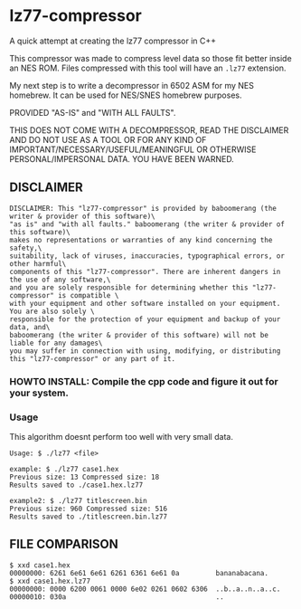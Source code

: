 # lz77-compressor
A quick attempt at creating the lz77 compressor in C++

This compressor was made to compress level data so those fit better inside an NES ROM.
Files compressed with this tool will have an `.lz77` extension. 

My next step is to write a decompressor in 6502 ASM for my NES homebrew.
It can be used for NES/SNES homebrew purposes.

PROVIDED "AS-IS" and "WITH ALL FAULTS".

THIS DOES NOT COME WITH A DECOMPRESSOR, READ THE DISCLAIMER AND DO NOT USE AS A TOOL OR FOR ANY KIND OF IMPORTANT/NECESSARY/USEFUL/MEANINGFUL
OR OTHERWISE PERSONAL/IMPERSONAL DATA. YOU HAVE BEEN WARNED.

DISCLAIMER
------------------------------------------------
```
DISCLAIMER: This "lz77-compressor" is provided by baboomerang (the writer & provider of this software)\
"as is" and "with all faults." baboomerang (the writer & provider of this software)\
makes no representations or warranties of any kind concerning the safety,\
suitability, lack of viruses, inaccuracies, typographical errors, or other harmful\
components of this "lz77-compressor". There are inherent dangers in the use of any software,\
and you are solely responsible for determining whether this "lz77-compressor" is compatible \
with your equipment and other software installed on your equipment. You are also solely \
responsible for the protection of your equipment and backup of your data, and\
baboomerang (the writer & provider of this software) will not be liable for any damages\
you may suffer in connection with using, modifying, or distributing this "lz77-compressor" or any part of it.
```
### HOWTO INSTALL: Compile the cpp code and figure it out for your system.

### Usage
This algorithm doesnt perform too well with very small data.
```
Usage: $ ./lz77 <file>

example: $ ./lz77 case1.hex
Previous size: 13 Compressed size: 18
Results saved to ./case1.hex.lz77

example2: $ ./lz77 titlescreen.bin
Previous size: 960 Compressed size: 516
Results saved to ./titlescreen.bin.lz77
```

## FILE COMPARISON
```
$ xxd case1.hex
00000000: 6261 6e61 6e61 6261 6361 6e61 0a         bananabacana.
$ xxd case1.hex.lz77
00000000: 0000 6200 0061 0000 6e02 0261 0602 6306  ..b..a..n..a..c.
00000010: 030a                                     ..
```
